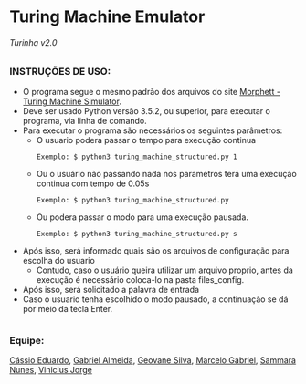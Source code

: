 # Turing Machine Emulator
###### Turinha v2.0

### INSTRUÇÕES DE USO:

* O programa segue o mesmo padrão dos arquivos do site [Morphett - Turing Machine Simulator](http://morphett.info/turing/turing.html).
* Deve ser usado Python versão 3.5.2, ou superior, para executar o programa, via linha de comando.
* Para executar o programa são necessários os seguintes parâmetros:
	* O usuario podera passar o tempo para execução continua
		```
		Exemplo: $ python3 turing_machine_structured.py 1
		```
	* Ou o usuário não passando nada nos parametros terá uma execução continua com tempo de 0.05s
		```
		Exemplo: $ python3 turing_machine_structured.py
		```
	* Ou podera passar o modo para uma execução pausada.
		```
		Exemplo: $ python3 turing_machine_structured.py s
		```	
* Após isso, será informado quais são os arquivos de configuração para escolha do usuario
	* Contudo, caso o usuário queira utilizar um arquivo proprio, antes da execução é necessário coloca-lo na pasta files_config.
* Após isso, será solicitado a palavra de entrada
* Caso o usuario tenha escolhido o modo pausado, a continuação se dá por meio da tecla Enter.

```
```
 
### Equipe:
[Cássio Eduardo](https://github.com/cassioegc),
[Gabriel Almeida](https://github.com/GabrielAlmeidaAzevedo),
[Geovane Silva](https://github.com/geovanens),
[Marcelo Gabriel](https://github.com/marcelovitorino),
[Sammara Nunes](https://github.com/SamaraRinoa),
[Vinicius Jorge](https://github.com/viniciusjorgepereira)
